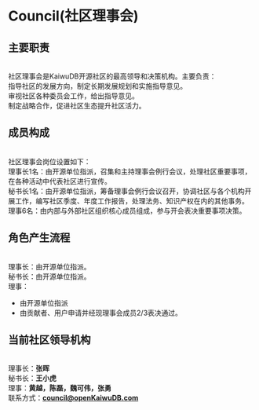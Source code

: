 # Council(社区理事会)

## **主要职责**
<br>社区理事会是KaiwuDB开源社区的最高领导和决策机构。主要负责：
<br>指导社区的发展方向，制定长期发展规划和实施指导意见。
<br>审视社区各种委员会工作，给出指导意见。
<br>制定战略合作，促进社区生态提升社区活力。

## **成员构成**
<br>社区理事会岗位设置如下：
<br>理事长1名：由开源单位指派，召集和主持理事会例行会议，处理社区重要事项，在各种活动中代表社区进行宣传。
<br>秘书长1名：由开源单位指派，筹备理事会例行会议召开，协调社区与各个机构开展工作，编写社区季度、年度工作报告，处理法务、知识产权在内的其他事务。
<br>理事6名：由内部与外部社区组织核心成员组成，参与开会表决重要事项决策。

## **角色产生流程**
<br>理事长：由开源单位指派。
<br>秘书长：由开源单位指派。
<br>理事：

- 由开源单位指派
- 由贡献者、用户申请并经现理事会成员2/3表决通过。

## 当前社区领导机构
<br>理事长：**张晖**
<br>秘书长：**王小虎**
<br>理事：**黄越，陈磊，魏可伟，张勇**
<br>联系方式：**council@openKaiwuDB.com**